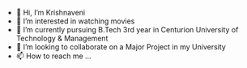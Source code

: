 - 👋 Hi, I’m Krishnaveni
- 👀 I’m interested in watching movies
- 🌱 I’m currently pursuing B.Tech 3rd year in Centurion University of Technology & Management
- 💞️ I’m looking to collaborate on a Major Project in my University
- 📫 How to reach me ...

<!---
Krishnaveni-02/Krishnaveni-02 is a ✨ special ✨ repository because its `README.md` (this file) appears on your GitHub profile.
You can click the Preview link to take a look at your changes.
--->
